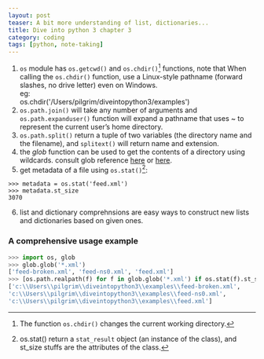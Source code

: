 ```yaml
---
layout: post
teaser: A bit more understanding of list, dictionaries...
title: Dive into python 3 chapter 3
category: coding
tags: [python, note-taking]
---
```


1. `os` module has `os.getcwd()` and `os.chdir()`[^1] functions, note that When calling the `os.chdir()` function, use a Linux-style pathname (forward slashes, no drive letter) even on Windows.     
eg:   
os.chdir('/Users/pilgrim/diveintopython3/examples')
2. `os.path.join()` will take any number of arguments and `os.path.expanduser()` function will expand a pathname that uses ~ to represent the current user’s home directory.
3. `os.path.split()` return a tuple of two variables (the directory name and the filename), and `splitext()` will return name and extension.
4. the <dfn>glob</dfn> function can be used to get the contents of a directory using wildcards. consult glob reference [here][gr1] or [here][gr2].
5. get metadata of a file using `os.stat()`[^2]:
```
>>> metadata = os.stat('feed.xml')
>>> metadata.st_size
3070
```
6. list and dictionary comprehnsions are easy ways to construct new lists and dictionaries based on given ones.

### A comprehensive usage example
~~~python
>>> import os, glob
>>> glob.glob('*.xml')
['feed-broken.xml', 'feed-ns0.xml', 'feed.xml']
>>> [os.path.realpath(f) for f in glob.glob('*.xml') if os.stat(f).st_size > 1000]
['c:\\Users\\pilgrim\\diveintopython3\\examples\\feed-broken.xml',
'c:\\Users\\pilgrim\\diveintopython3\\examples\\feed-ns0.xml',
'c:\\Users\\pilgrim\\diveintopython3\\examples\\feed.xml']
~~~

[^1]:   
    The function `os.chdir()` changes the current working directory.

[^2]:     
    os.stat() return a `stat_result` object (an instance of the class), and st_size stuffs are the attributes of the class.

[gr1]: https://docs.python.org/3/library/glob.html?highlight=glob#glob.glob
[gr2]:https://pymotw.com/3/glob/
